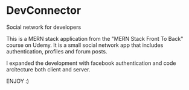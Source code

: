 # DevConnector
Social network for developers

This is a MERN stack application from the "MERN Stack Front To Back" course on Udemy. It is a small social network app that includes authentication, profiles and forum posts.

I expanded the development with facebook authentication and code arcitecture both client and server.

ENJOY :)
